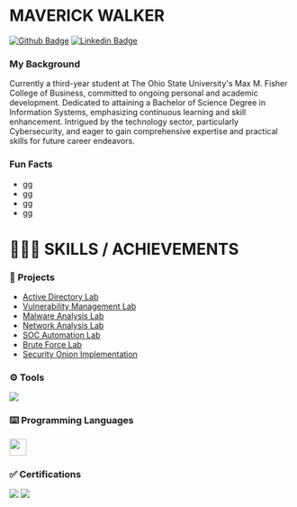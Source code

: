 # MAVERICK WALKER

[![Github Badge](http://img.shields.io/badge/-Github-black?style=flat-square&logo=github&link=https://github.com/mwbusiness104)](https://github.com/mwbusiness104) 
[![Linkedin Badge](https://img.shields.io/badge/-LinkedIn-blue?style=flat-square&logo=Linkedin&logoColor=white&link=https://github.com/mwbusiness104)](https://github.com/mwbusiness104)




### My Background 
Currently a third-year student at The Ohio State University's Max M. Fisher College of Business, committed to ongoing personal and academic development. Dedicated to attaining a Bachelor of Science Degree in Information Systems, emphasizing continuous learning and skill enhancement. Intrigued by the technology sector, particularly Cybersecurity, and eager to gain comprehensive expertise and practical skills for future career endeavors.

### Fun Facts 
- gg
- gg
- gg
- gg
   
   

# 👨🏽‍💻 SKILLS / ACHIEVEMENTS 

<!-- USE MYDFIR PROJECTS, TAKE SCREENSHOTS, and CREATE DIAGRAMS USING DRAW.IO -->

### 💼 Projects
- <a href="https://github.com/mwbusiness104/Active-Directory-Home-Lab-/blob/main/README.md"> Active Directory Lab </a>
- <a href="https://github.com/mwbusiness104/Active-Directory-Home-Lab-/blob/main/README.md"> Vulnerability Management Lab </a>
- <a href="https://github.com/mwbusiness104/Active-Directory-Home-Lab-/blob/main/README.md"> Malware Analysis Lab </a>
- <a href="https://github.com/mwbusiness104/Active-Directory-Home-Lab-/blob/main/README.md"> Network Analysis Lab </a>
- <a href="https://github.com/mwbusiness104/Active-Directory-Home-Lab-/blob/main/README.md"> SOC Automation Lab </a>
- <a href="https://github.com/mwbusiness104/Active-Directory-Home-Lab-/blob/main/README.md"> Brute Force Lab </a>
- <a href="https://github.com/mwbusiness104/Active-Directory-Home-Lab-/blob/main/README.md"> Security Onion Implementation </a>
</div>

### ⚙️ Tools
<div>
    <img src="https://img.shields.io/badge/-Wireshark-1679A7?&style=for-the-badge&logo=Wireshark&logoColor=white" />
</div>


### ⌨️ Programming Languages 
<code><img height="30" src="https://avatars0.githubusercontent.com/u/1525981?s=200&v=4"></code>


### ✅ Certifications
<div>
    <img src="https://img.shields.io/badge/-CCNA-FF0000?&style=for-the-badge&logo=Cisco&logoColor=white" />
    <img src="https://img.shields.io/badge/-CCSK-0052CC?&style=for-the-badge&logo=cloud&logoColor=white"/>
</div> 


<!--

## Stats 
<img alt="my stats" src="https://github-readme-stats.vercel.app/api?username=mwbusiness104"/>


